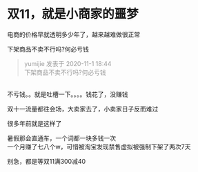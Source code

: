 # 双11，就是小商家的噩梦


电商的价格早就透明多少年了，越来越难做很正常

下架商品不卖不行吗?何必亏钱

<div class="quote"><blockquote><font color="#999999">yumijie 发表于 2020-11-1 18:44</font><br />
<font color="#999999">下架商品不卖不行吗?何必亏钱</font></blockquote></div><br />
不亏钱。。就是吐槽一下。。。。钱花了，没赚钱

双十一流量都往会场，大卖家去了，小卖家日子反而难过

很多年前就是这样了<img src="static/image/smiley/default/lol.gif" smilieid="12" border="0" alt="" />

暑假那会直通车，一个词都一块多钱一次<br />
一个月赚了七八个w，可惜被淘宝发现禁售虚拟被强制下架了两次7天<img id="aimg_GuJkP" onclick="zoom(this, this.src, 0, 0, 0)" class="zoom" src="https://cdn.jsdelivr.net/gh/hishis/forum-master/public/images/patch.gif" onmouseover="img_onmouseoverfunc(this)" onload="thumbImg(this)" border="0" alt="" />

别急，都是等双11满300减40
